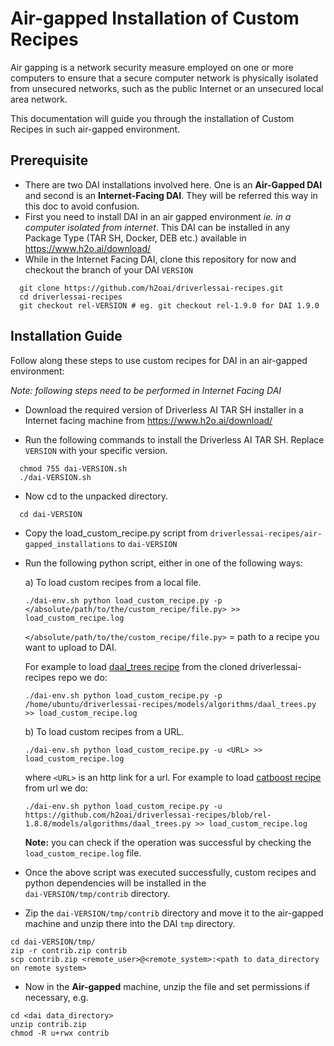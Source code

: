 # **Air-gapped Installation of Custom Recipes**

Air gapping is a network security measure employed on one or more computers 
to ensure that a secure computer network is physically isolated from unsecured networks, 
such as the public Internet or an unsecured local area network. 

This documentation will guide you through the installation of Custom Recipes in such air-gapped environment.

## Prerequisite 
- There are two DAI installations involved here. One is an **Air-Gapped DAI** and second is an **Internet-Facing DAI**. They will be referred this way in this doc to avoid confusion.
- First you need to install DAI in an air gapped environment *ie. in a computer isolated from internet*. 
This DAI can be installed in any Package Type (TAR SH, Docker, DEB etc.) available in https://www.h2o.ai/download/ 
- While in the Internet Facing DAI, clone this repository for now and checkout the branch of your DAI `VERSION`
```
  git clone https://github.com/h2oai/driverlessai-recipes.git
  cd driverlessai-recipes
  git checkout rel-VERSION # eg. git checkout rel-1.9.0 for DAI 1.9.0
```

## Installation Guide 
Follow along these steps to use custom recipes for DAI in an air-gapped environment:

*Note: following steps need to be performed in Internet Facing DAI*

- Download the required version of Driverless AI TAR SH installer in a Internet facing machine from https://www.h2o.ai/download/

- Run the following commands to install the Driverless AI TAR SH. Replace `VERSION` with your specific version.

```
  chmod 755 dai-VERSION.sh
  ./dai-VERSION.sh
```
- Now cd to the unpacked directory.
```
  cd dai-VERSION
```
- Copy the load_custom_recipe.py script from `driverlessai-recipes/air-gapped_installations` to `dai-VERSION`

- Run the following python script, either in one of the following ways:

  a) To load custom recipes from a local file.
    ```
    ./dai-env.sh python load_custom_recipe.py -p </absolute/path/to/the/custom_recipe/file.py> >> load_custom_recipe.log
    ```
  `</absolute/path/to/the/custom_recipe/file.py>` = path to a recipe you want to upload to DAI. 
  
  For example to load [daal_trees recipe](https://github.com/h2oai/driverlessai-recipes/blob/rel-1.8.8/models/algorithms/daal_trees.py) from the cloned driverlessai-recipes repo we do:
    ```
  ./dai-env.sh python load_custom_recipe.py -p /home/ubuntu/driverlessai-recipes/models/algorithms/daal_trees.py >> load_custom_recipe.log
    ```

  b) To load custom recipes from a URL.
    ```
    ./dai-env.sh python load_custom_recipe.py -u <URL> >> load_custom_recipe.log
    ```
  where `<URL>` is an http link for a url.
  For example to load [catboost recipe](https://github.com/h2oai/driverlessai-recipes/blob/rel-1.8.8/models/algorithms/catboost.py) from url we do:
    ```
    ./dai-env.sh python load_custom_recipe.py -u https://github.com/h2oai/driverlessai-recipes/blob/rel-1.8.8/models/algorithms/daal_trees.py >> load_custom_recipe.log
    ```
  **Note:** you can check if the operation was successful by checking the `load_custom_recipe.log` file. 
            
- Once the above script was executed successfully, custom recipes and python dependencies will be installed in the  
        `dai-VERSION/tmp/contrib` directory.            
    
- Zip the `dai-VERSION/tmp/contrib` directory and move it to the air-gapped machine and unzip there into the DAI `tmp` directory.
```
cd dai-VERSION/tmp/
zip -r contrib.zip contrib
scp contrib.zip <remote_user>@<remote_system>:<path to data_directory on remote system>
```
- Now in the **Air-gapped** machine, unzip the file and set permissions if necessary, e.g.
```
cd <dai data_directory>
unzip contrib.zip
chmod -R u+rwx contrib
```